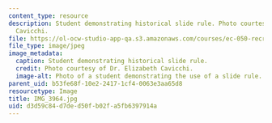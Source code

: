 ```yaml
---
content_type: resource
description: Student demonstrating historical slide rule. Photo courtesy of Dr. Elizabeth
  Cavicchi.
file: https://ol-ocw-studio-app-qa.s3.amazonaws.com/courses/ec-050-recreate-experiments-from-history-inform-the-future-from-the-past-galileo-january-iap-2010/d3d59c84d7ded50fb02fa5fb6397914a_IMG_3964.jpg
file_type: image/jpeg
image_metadata:
  caption: Student demonstrating historical slide rule.
  credit: Photo courtesy of Dr. Elizabeth Cavicchi.
  image-alt: Photo of a student demonstrating the use of a slide rule.
parent_uid: b53fe68f-10e2-2417-1cf4-0063e3aa65d8
resourcetype: Image
title: IMG_3964.jpg
uid: d3d59c84-d7de-d50f-b02f-a5fb6397914a
---
```

